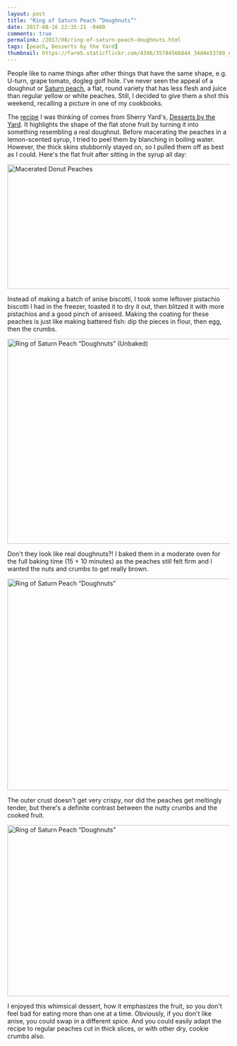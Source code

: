 ```yaml
---
layout: post
title: "Ring of Saturn Peach “Doughnuts”"
date: 2017-08-16 22:35:21 -0400
comments: true
permalink: /2017/08/ring-of-saturn-peach-doughnuts.html
tags: [peach, Desserts by the Yard]
thumbnail: https://farm5.staticflickr.com/4346/35784566844_34d4e53789_q.jpg
---
```


People like to name things after other things that have the same shape, e.g.
U-turn, grape tomato, dogleg golf hole. I've never seen the appeal of
a doughnut or [Saturn peach](https://en.wikipedia.org/wiki/Saturn_Peach), 
a flat, round variety that has less flesh and juice than regular yellow
or white peaches. Still, I decided to give them a shot this weekend, 
recalling a picture in one of my cookbooks.

The [recipe](http://www.bakingobsession.com/2008/08/07/ring-of-saturn-peach-doughnuts-with-vanilla-ice-cream/)
I was thinking of comes from Sherry Yard's, [Desserts by the Yard](/tag/desserts-by-the-yard/).
It highlights the shape of the flat stone fruit by turning it 
into something resembling a real doughnut. Before macerating the peaches 
in a lemon-scented syrup, I tried to peel 
them by blanching in boiling water. However, the thick skins stubbornly 
stayed on, so I pulled them off as best as I could. Here's the flat 
fruit after sitting in the syrup all day:

<a data-flickr-embed="true"  href="https://www.flickr.com/photos/gnuf/35784569134/in/photostream/" title="Macerated Donut Peaches"><img src="https://farm5.staticflickr.com/4423/35784569134_0b78d63e09_z.jpg" width="640" height="283" alt="Macerated Donut Peaches"></a><script async src="//embedr.flickr.com/assets/client-code.js" charset="utf-8"></script>

Instead of making a batch of anise biscotti, I took some leftover
pistachio biscotti I had in the freezer, toasted it to dry it out,
then blitzed it with more pistachios and a good pinch of aniseed.
Making the coating for these peaches is just like making
battered fish: dip the pieces in flour, then egg, then the crumbs.

<a data-flickr-embed="true"  href="https://www.flickr.com/photos/gnuf/35784568504/in/photostream/" title="Ring of Saturn Peach “Doughnuts” (Unbaked)"><img src="https://farm5.staticflickr.com/4389/35784568504_530136d9f8_z.jpg" width="640" height="465" alt="Ring of Saturn Peach “Doughnuts” (Unbaked)"></a><script async src="//embedr.flickr.com/assets/client-code.js" charset="utf-8"></script>

Don't they look like real doughnuts?! I baked them in a moderate oven
for the full baking time (15 + 10 minutes) as the peaches still 
felt firm and I wanted the nuts and crumbs to get really brown.

<a data-flickr-embed="true"  href="https://www.flickr.com/photos/gnuf/35784566844/in/photostream/" title="Ring of Saturn Peach “Doughnuts”"><img src="https://farm5.staticflickr.com/4346/35784566844_34d4e53789_z.jpg" width="640" height="480" alt="Ring of Saturn Peach “Doughnuts”"></a><script async src="//embedr.flickr.com/assets/client-code.js" charset="utf-8"></script>

The outer crust doesn't get very crispy, nor did the peaches get meltingly
tender, but there's a definite contrast between the nutty crumbs and
the cooked fruit. 

<a data-flickr-embed="true"  href="https://www.flickr.com/photos/gnuf/36223042480/in/photostream/" title="Ring of Saturn Peach “Doughnuts”"><img src="https://farm5.staticflickr.com/4396/36223042480_279714e907_z.jpg" width="640" height="388" alt="Ring of Saturn Peach “Doughnuts”"></a><script async src="//embedr.flickr.com/assets/client-code.js" charset="utf-8"></script>

I enjoyed this whimsical dessert, how it emphasizes the fruit, so you don't
feel bad for eating more than one at a time. Obviously, if you don't like 
anise, you could swap in a different spice. And you could easily adapt
the recipe to regular peaches cut in thick slices, or with other dry, cookie
crumbs also.
